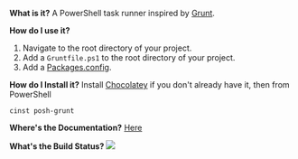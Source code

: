 **What is it?**
A PowerShell task runner inspired by [Grunt](http://gruntjs.com/).

**How do I use it?**
  1. Navigate to the root directory of your project.
  2. Add a `Gruntfile.ps1` to the root directory of your project.
  3. Add a [Packages.config](https://github.com/chocolatey/chocolatey/wiki/CommandsInstall#packagesconfig---v09813).

**How do I Install it?**
Install [Chocolatey](https://chocolatey.org/) if you don't already have it, then from PowerShell
```
cinst posh-grunt
```

**Where's the Documentation?**
[Here](Documentation/Index.md)

**What's the Build Status?**
![](https://ci.appveyor.com/api/projects/status/l5hc8sswg3kgtvu5?svg=true)

